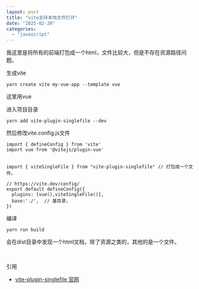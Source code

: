 ```yaml
---
layout: post
title: "vite支持本地文件打开"
date: "2025-02-20"
categories: 
  - "javascript"
---
```


我这里是将所有的前端打包成一个html，文件比较大，但是不存在资源路径问题。

生成vite

```
yarn create vite my-vue-app --template vue
```

这里用vue

进入项目目录

```
yarn add vite-plugin-singlefile --dev
```

然后修改vite.config.js文件

```
import { defineConfig } from 'vite'
import vue from '@vitejs/plugin-vue'


import { viteSingleFile } from "vite-plugin-singlefile" // 打包成一个文件。

// https://vite.dev/config/
export default defineConfig({
  plugins: [vue(),viteSingleFile()],
  base:'./',  // 基目录，
})
```

编译

```
yarn run build
```

会在dist目录中发现一个html文档，除了资源之类的，其他的是一个文件。

 

引用

- [vite-plugin-singlefile 官网](https://www.npmjs.com/package/vite-plugin-singlefile)
